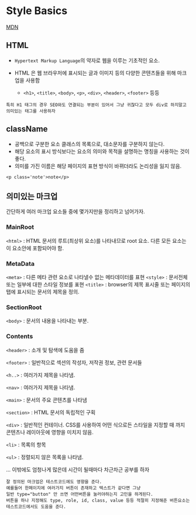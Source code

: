 # Style Basics

[MDN](https://developer.mozilla.org/ko/docs/Web/HTML)

## HTML

- `Hypertext Markup Language`의 약자로 웹을 이루는 기초적인 요소.
- HTML 은 웹 브라우저에 표시되는 글과 이미지 등의 다양한 콘텐츠들을 위해 마크업을 사용함

  - `<h1>`, `<title>`, `<body>`, `<p>`, `<div>`, `<header>`, `<footer>` 등등

```text
특히 H1 태그의 경우 SEO와도 연결되는 부분이 있어서 그냥 귀찮다고 모두 div로 하지말고 의미있는 태그를 사용하자
```

## className

- 공백으로 구분한 요소 클래스의 목록으로, 대소문자를 구분하지 않는다.
- 해당 요소의 표시 방식보다는 요소의 의미와 목적을 설명하는 명칭을 사용하는 것이 좋다.
- 의미를 가진 이름은 해당 페이지의 표현 방식이 바뀌더라도 논리성을 잃지 않음.

```tsx
<p class='note'>note</p>
```

## 의미있는 마크업

간단하게 여러 마크업 요소들 중에 몇가지만을 정리하고 넘어가자.

### MainRoot

`<html>` : HTML 문서의 루트(최상위 요소)를 나타내므로 root 요소. 다른 모든 요소는 이 요소안에 포함되어야 함.

### MetaData

`<meta>` : 다른 메타 관련 요소로 나타낼수 없는 메타데이터를 표현
`<style>` : 문서전체 또는 일부에 대한 스타일 정보를 표현
`<title>` : browser의 제목 표시줄 또는 페이지의 탭에 표시되는 문서의 제목을 정의.

### SectionRoot

`<body>` : 문서의 내용을 나타내는 부분.

### Contents

`<header>` : 소개 및 탐색에 도움을 줌

`<footer>` : 일반적으로 섹션의 작성자, 저작권 정보, 관련 문서들

`<h..>` : 여러가지 제목을 나타냄.

`<nav>` : 여러가지 제목을 나타냄.

`<main>` : 문서의 주요 콘텐츠를 나타냄

`<section>` : HTML 문서의 독립적인 구획

`<div>` : 일반적인 컨테이너. CSS를 사용하여 어떤 식으로든 스타일을 지정할 때 까지 콘텐츠나 레이아웃에 영향을 미치지 않음.

`<li>` : 목록의 항목

`<ul>` : 정렬되지 않은 목록을 나타냄.

... 이밖에도 엄청나게 많은데 시간이 될때마다 차근차근 공부를 하자

```text
잘 정의된 마크업은 테스트코드에도 영향을 준다.
예를들어 한페이지에 여러가지 버튼이 존재하고 텍스트가 같다면 그냥
일반 type="button" 만 쓰면 어떤버튼을 눌러야하는지 고민을 하게된다.
버튼을 하나 지정해도 type, role, id, class, value 등등 적절히 지정해준 버튼요소는
테스트코드에서도 도움을 준다.
```

